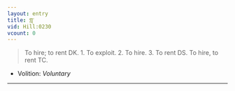 ```yaml
---
layout: entry
title: གླ་
vid: Hill:0230
vcount: 0
---
```

> To hire; to rent DK\. 1\. To exploit\. 2\. To hire\. 3\. To rent DS\. To hire, to rent TC\.

* Volition: _Voluntary_

---

